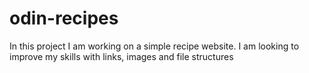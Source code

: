 # odin-recipes
In this project I am working on a simple recipe website. I am looking to improve my skills with links, images and file structures 